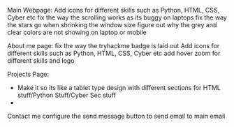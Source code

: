 
Main Webpage:
Add icons for different skills such as Python, HTML, CSS, Cyber etc 
fix the way the scrolling works as its buggy on laptops
fix the way the stars go when shrinking the window size 
figure out why the grey and clear colors are not showing on laptop or mobile


About me page:
fix the way the tryhackme badge is laid out
Add icons for different skills such as Python, HTML, CSS, Cyber etc 
add hover zoom for different skills and logo 

Projects Page:
- Make it so its like a tablet type design with different sections for HTML stuff/Python Stuff/Cyber Sec stuff
- 


Contact me
configure the send message button to send email to main email
